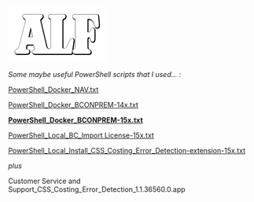![](media/ALFlogo.png)

*Some maybe useful PowerShell scripts that I used... :*

[PowerShell_Docker_NAV.txt](https://github.com/finn777/ALF_Scripts/blob/master/PowerShell_Docker_NAV.txt)

[PowerShell_Docker_BCONPREM-14x.txt](https://github.com/finn777/ALF_Scripts/blob/master/PowerShell_Docker_BCONPREM-14x.txt)

[**PowerShell_Docker_BCONPREM-15x.txt**](https://github.com/finn777/ALF_Scripts/blob/master/PowerShell_Docker_BCONPREM-15x.txt)

[PowerShell_Local_BC_Import License-15x.txt](https://github.com/finn777/ALF_Scripts/blob/master/PowerShell_Local_BC_Import%20License-15x.txt)

[PowerShell_Local_Install_CSS_Costing_Error_Detection-extension-15x.txt](https://github.com/finn777/ALF_Scripts/blob/master/PowerShell_Local_Install_CSS_Costing_Error_Detection-extension-15x.txt)

*plus*

Customer Service and Support_CSS_Costing_Error_Detection_1.1.36560.0.app

